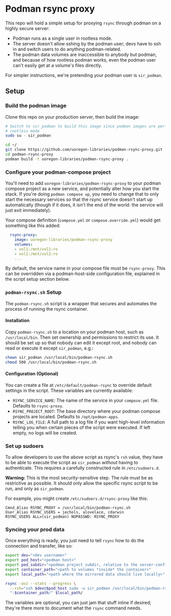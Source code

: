 # Podman rsync proxy

This repo will hold a simple setup for proxying `rsync` through podman on a
highly secure server:

- Podman runs as a single user in rootless mode.
- The server doesn't allow sshing by the podman user; devs have to ssh in and
  switch users to do anything podman-related.
- The podman data volumes are inaccessible to anybody but podman, and because
  of how rootless podman works, even the podman user can't easily get at a
  volume's files directly.

For simpler instructions, we're pretending your podman user is `sir_podman`.

## Setup

### Build the podman image

Clone this repo on your production server, then build the image:

```bash
# Switch to sir_podman to build this image since podman images are per-user in
# rootless mode
sudo su - sir_podman

cd ~/
git clone https://github.com/uoregon-libraries/podman-rsync-proxy.git
cd podman-rsync-proxy
podman build -t uoregon-libraries/podman-rsync-proxy .
```

### Configure your podman-compose project

You'll need to add `uoregon-libraries/podman-rsync-proxy` to your podman
compose project as a new service, and potentially alter how you start the
stack. If you're doing `podman compose up`, you need to change that to only
start the necessary services so that the rsync service doesn't start up
automatically (though if it does, it isn't the end of the world: the service
will just exit immediately).

Your compose definition (`compose.yml` or `compose.override.yml`) would get
something like this added:

```yaml
  rsync-proxy:
    image: uoregon-libraries/podman-rsync-proxy
    volumes:
    - vol1:/mnt/vol1:ro
    - vol2:/mnt/vol2:ro
    ...
```

By default, the service name in your compose file must be `rsync-proxy`. This
can be overridden via a podman-host-side configuration file, explained in the
script setup section below.

### `podman-rsync.sh` Setup

The `podman-rsync.sh` script is a wrapper that secures and automates the
process of running the rsync container.

#### Installation

Copy `podman-rsync.sh` to a location on your podman host, such as
`/usr/local/bin`. Then set ownership and permissions to restrict its use. It
should be set up so that nobody can edit it except root, and nobody can read or
execute it except `sir_podman`, e.g.:

```bash
chown sir_podman /usr/local/bin/podman-rsync.sh
chmod 500 /usr/local/bin/podman-rsync.sh
```

#### Configuration (Optional)

You can create a file at `/etc/default/podman-rsync` to override default
settings in the script. These variables are currently available:

- `RSYNC_SERVICE_NAME`: The name of the service in your `compose.yml` file.
  Defaults to `rsync-proxy`.
- `RSYNC_PROJECT_ROOT`: The base directory where your podman compose projects
  are located. Defaults to `/opt/podman-apps`.
- `RSYNC_LOG_FILE`: A full path to a log file if you want high-level
  information telling you when certain pieces of the script were executed. If
  left empty, no logs will be created.

### Set up sudoers

To allow developers to use the above script as rsync's `rsh` value, they have
to be able to execute the script as `sir_podman` *without* having to
authenticate. This requires a carefully constructed rule in `/etc/sudoers.d`.

**Warning:** This is the most security-sensitive step. The rule must be as
restrictive as possible. It should only allow the specific rsync script to be
run, and only as `sir_podman`.

For example, you might create `/etc/sudoers.d/rsync-proxy` like this:

```
Cmnd_Alias RSYNC_PROXY = /usr/local/bin/podman-rsync.sh
User_Alias RSYNC_USERS = jechols, alovelace, cdarwin
RSYNC_USERS ALL=(sir_podman) NOPASSWD: RSYNC_PROXY
```

### Syncing your prod data

Once everything is ready, you just need to tell `rsync` how to do the
connection and transfer, like so:

```bash
export dev="<dev username>"
export pod_host="<podman host>"
export pod_subdir="<podman project subdir, relative to the server-configured podman root>"
export container_path="<path to volumes *inside* the container>"
export local_path="<path where the mirrored data should live locally>"

rsync -avz --stats --progress \
  --rsh="ssh $dev@$pod_host sudo -u sir_podman /usr/local/bin/podman-rsync.sh $pod_subdir" \
  ":$container_path/" $local_path/
```

The variables are optional, you can just jam that stuff inline if desired;
they're there more to document what the `rsync` command needs.
